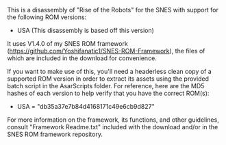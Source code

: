 
This is a disassembly of "Rise of the Robots" for the SNES with support for the following ROM versions:
- USA (This disassembly is based off this version)

It uses V1.4.0 of my SNES ROM framework (https://github.com/Yoshifanatic1/SNES-ROM-Framework), the files of which are included in the download for convenience.

If you want to make use of this, you'll need a headerless clean copy of a supported ROM version in order to extract its assets using the provided batch script in the AsarScripts folder. For reference, here are the MD5 hashes of each version to help verify that you have the correct ROM(s):

- USA = "db35a37e7b84d4168171c49e6cb9d827"

For more information on the framework, its functions, and other guidelines, consult "Framework Readme.txt" included with the download and/or in the SNES ROM framework repository.
